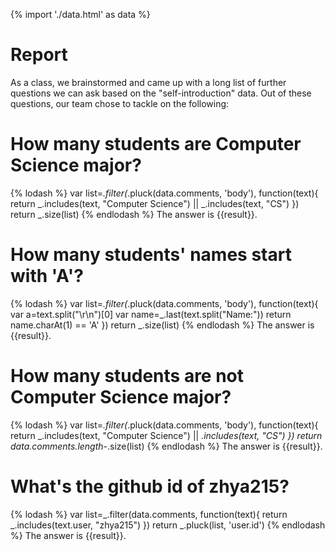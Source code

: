 {% import './data.html' as data %}

# Report

As a class, we brainstormed and came up with a long list of further questions we can ask based
on the "self-introduction" data. Out of these questions, our team chose to tackle on
the following:

# How many students are Computer Science major?

{% lodash %}
var list=_.filter(_.pluck(data.comments, 'body'), function(text){
	return _.includes(text, "Computer Science") || _.includes(text, "CS")
})
return _.size(list)
{% endlodash %}
The answer is {{result}}.

# How many students' names start with 'A'?

{% lodash %}
var list=_.filter(_.pluck(data.comments, 'body'), function(text){
	var a=text.split("\r\n")[0]
	var name=_.last(text.split("Name:"))
	return name.charAt(1) == 'A'
})
return _.size(list)
{% endlodash %}
The answer is {{result}}.

# How many students are not Computer Science major?

{% lodash %}
var list=_.filter(_.pluck(data.comments, 'body'), function(text){
	return _.includes(text, "Computer Science") || _.includes(text, "CS")
})
return data.comments.length-_.size(list)
{% endlodash %}
The answer is {{result}}.

# What's the github id of zhya215?

{% lodash %}
var list=_.filter(data.comments, function(text){
	return _.includes(text.user, "zhya215")
})
return _.pluck(list, 'user.id')
{% endlodash %}
The answer is {{result}}.